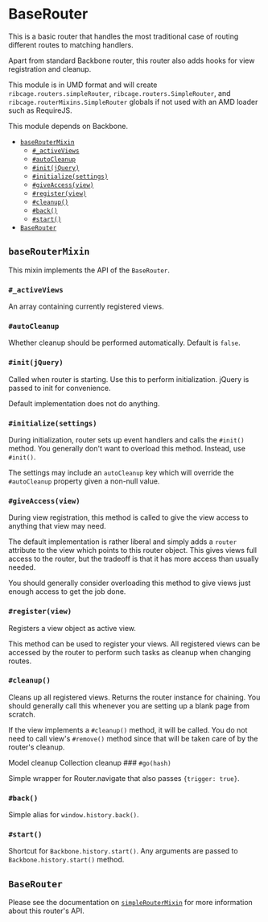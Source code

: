 # BaseRouter <a name="baserouter"></a>

This is a basic router that handles the most traditional case of routing
different routes to matching handlers.

Apart from standard Backbone router, this router also adds hooks for view
registration and cleanup.

This module is in UMD format and will create `ribcage.routers.simpleRouter`,
`ribcage.routers.SimpleRouter`, and `ribcage.routerMixins.SimpleRouter` globals
if not used with an AMD loader such as RequireJS.

This module depends on Backbone.

 + [`baseRouterMixin`](#baseroutermixin)
   - [`#_activeViews`](#activeviews)
   - [`#autoCleanup`](#autocleanup)
   - [`#init(jQuery)`](#init-jquery)
   - [`#initialize(settings)`](#initialize-settings)
   - [`#giveAccess(view)`](#giveaccess-view)
   - [`#register(view)`](#register-view)
   - [`#cleanup()`](#cleanup)
   - [`#back()`](#back)
   - [`#start()`](#start)
 + [`BaseRouter`](#baserouter)


## `baseRouterMixin` <a name="baseroutermixin"></a>

This mixin implements the API of the `BaseRouter`.

### `#_activeViews` <a name="activeviews"></a>

An array containing currently registered views.

### `#autoCleanup` <a name="autocleanup"></a>

Whether cleanup should be performed automatically. Default is `false`.

### `#init(jQuery)` <a name="init-jquery"></a>

Called when router is starting. Use this to perform initialization. jQuery is
passed to init for convenience.

Default implementation does not do anything.

### `#initialize(settings)` <a name="initialize-settings"></a>

During initialization, router sets up event handlers and calls the `#init()`
method. You generally don't want to overload this method. Instead, use
`#init()`.

The settings may include an `autoCleanup` key which will override the
`#autoCleanup` property given a non-null value.

### `#giveAccess(view)` <a name="giveaccess-view"></a>

During view registration, this method is called to give the view access to
anything that view may need.

The default implementation is rather liberal and simply adds a `router`
attribute to the view which points to this router object. This gives views full
access to the router, but the tradeoff is that it has more access than usually
needed.

You should generally consider overloading this method to give views just enough
access to get the job done.

### `#register(view)` <a name="register-view"></a>

Registers a view object as active view.

This method can be used to register your views. All registered views can be
accessed by the router to perform such tasks as cleanup when changing routes.

### `#cleanup()` <a name="cleanup"></a>

Cleans up all registered views. Returns the router instance for chaining. You
should generally call this whenever you are setting up a blank page from
scratch.

If the view implements a `#cleanup()` method, it will be called. You do not
need to call view's `#remove()` method since that will be taken care of by the
router's cleanup.

Model cleanup Collection cleanup ### `#go(hash)`

Simple wrapper for Router.navigate that also passes `{trigger: true}`.

### `#back()` <a name="back"></a>

Simple alias for `window.history.back()`.

### `#start()` <a name="start"></a>

Shortcut for `Backbone.history.start()`. Any arguments are passed to
`Backbone.history.start()` method.

## `BaseRouter` <a name="baserouter"></a>

Please see the documentation on [`simpleRouterMixin`](#simpleroutermixin) for
more information about this router's API.